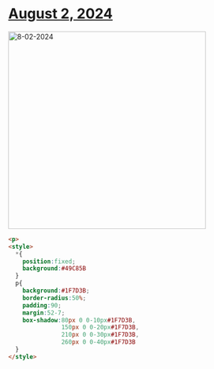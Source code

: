 # [August 2, 2024](https://cssbattle.dev/play/9z8Abl1tlUKyAMbU1EEu)

<img src="https://firebasestorage.googleapis.com/v0/b/cssbattleapp.appspot.com/o/user%2Fe6YbeBahWNPT7VpE2rE2p85byxa2%2Ftargets%2Ftarget_8a5pJMu@2x.png?alt=media" width="400" alt="8-02-2024" />

```html
<p>
<style>
  *{
    position:fixed;
    background:#49C85B
  }
  p{
    background:#1F7D3B;
    border-radius:50%;
    padding:90;
    margin:52-7;
    box-shadow:80px 0 0-10px#1F7D3B,
               150px 0 0-20px#1F7D3B,
               210px 0 0-30px#1F7D3B,
               260px 0 0-40px#1F7D3B
  }
</style>
```
